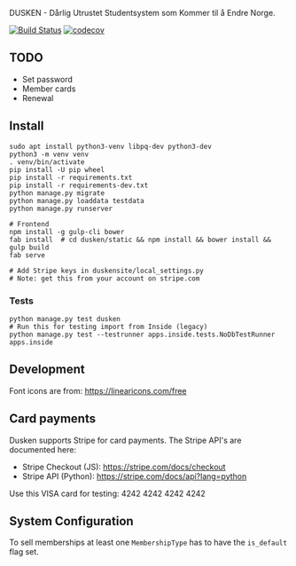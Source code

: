 DUSKEN - Dårlig Utrustet Studentsystem som Kommer til å Endre Norge.

[![Build Status](https://circleci.com/gh/edb-gjengen/dusken.png)](https://circleci.com/gh/edb-gjengen/dusken)
[![codecov](https://codecov.io/gh/edb-gjengen/dusken/branch/master/graph/badge.svg)](https://codecov.io/gh/edb-gjengen/dusken)

## TODO
* Set password
* Member cards
* Renewal

## Install
    sudo apt install python3-venv libpq-dev python3-dev
    python3 -m venv venv
    . venv/bin/activate
    pip install -U pip wheel
    pip install -r requirements.txt
    pip install -r requirements-dev.txt
    python manage.py migrate
    python manage.py loaddata testdata
    python manage.py runserver
    
    # Frontend
    npm install -g gulp-cli bower
    fab install  # cd dusken/static && npm install && bower install && gulp build
    fab serve
    
    # Add Stripe keys in duskensite/local_settings.py
    # Note: get this from your account on stripe.com

### Tests

    python manage.py test dusken
    # Run this for testing import from Inside (legacy)
    python manage.py test --testrunner apps.inside.tests.NoDbTestRunner apps.inside
    
## Development
Font icons are from: https://linearicons.com/free

## Card payments
Dusken supports Stripe for card payments. The Stripe API's are documented here:

* Stripe Checkout (JS): https://stripe.com/docs/checkout
* Stripe API (Python): https://stripe.com/docs/api?lang=python

Use this VISA card for testing: 4242 4242 4242 4242

## System Configuration

To sell memberships at least one `MembershipType` has to have the `is_default` flag set.
